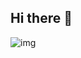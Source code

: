 ## Hi there 👋
![img](https://encrypted-tbn0.gstatic.com/images?q=tbn:ANd9GcSktOleNtdBEcfDMHs6po749ttCVzbIH4m82g&s)
